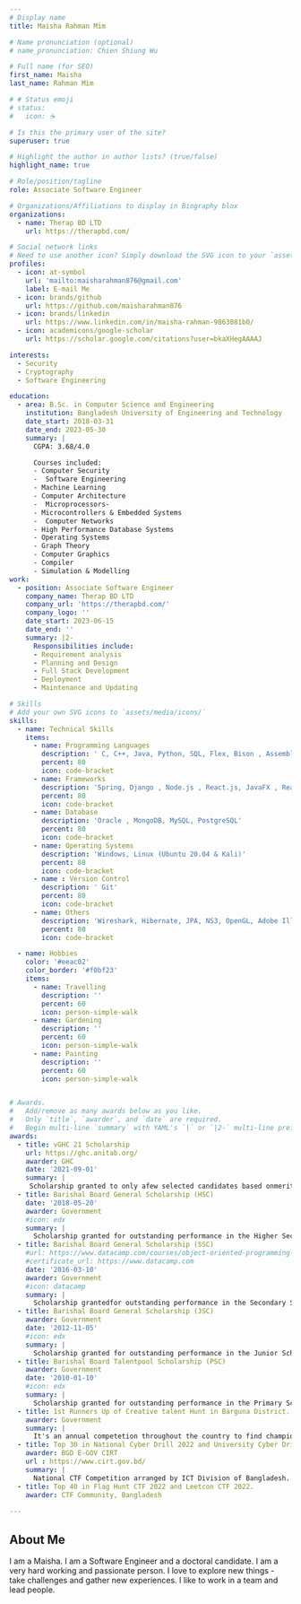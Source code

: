 ```yaml
---
# Display name
title: Maisha Rahman Mim

# Name pronunciation (optional)
# name_pronunciation: Chien Shiung Wu

# Full name (for SEO)
first_name: Maisha
last_name: Rahman Mim

# # Status emoji
# status:
#   icon: ☕️

# Is this the primary user of the site?
superuser: true

# Highlight the author in author lists? (true/false)
highlight_name: true

# Role/position/tagline
role: Associate Software Engineer

# Organizations/Affiliations to display in Biography blox
organizations:
  - name: Therap BD LTD
    url: https://therapbd.com/

# Social network links
# Need to use another icon? Simply download the SVG icon to your `assets/media/icons/` folder.
profiles:
  - icon: at-symbol
    url: 'mailto:maisharahman876@gmail.com'
    label: E-mail Me
  - icon: brands/github
    url: https://github.com/maisharahman876
  - icon: brands/linkedin
    url: https://www.linkedin.com/in/maisha-rahman-9863081b0/
  - icon: academicons/google-scholar
    url: https://scholar.google.com/citations?user=bkaXHegAAAAJ

interests:
  - Security
  - Cryptography
  - Software Engineering

education:
  - area: B.Sc. in Computer Science and Engineering
    institution: Bangladesh University of Engineering and Technology
    date_start: 2018-03-31
    date_end: 2023-05-30
    summary: |
      CGPA: 3.68/4.0

      Courses included:
      - Computer Security
      -  Software Engineering
      - Machine Learning
      - Computer Architecture
      -  Microprocessors-
      - Microcontrollers & Embedded Systems
      -  Computer Networks
      - High Performance Database Systems
      - Operating Systems
      - Graph Theory
      - Computer Graphics
      - Compiler
      - Simulation & Modelling
work:
  - position: Associate Software Engineer
    company_name: Therap BD LTD
    company_url: 'https://therapbd.com/'
    company_logo: ''
    date_start: 2023-06-15
    date_end: ''
    summary: |2-
      Responsibilities include:
      - Requirement analysis
      - Planning and Design
      - Full Stack Development
      - Deployment
      - Maintenance and Updating

# Skills
# Add your own SVG icons to `assets/media/icons/`
skills:
  - name: Technical Skills
    items:
      - name: Programming Languages
        description: ' C, C++, Java, Python, SQL, Flex, Bison , Assembly , Shell, Javascript, Html, Css'
        percent: 80
        icon: code-bracket
      - name: Frameworks
        description: 'Spring, Django , Node.js , React.js, JavaFX , React-Native, Bootstrap'
        percent: 80
        icon: code-bracket
      - name: Database
        description: 'Oracle , MongoDB, MySQL, PostgreSQL'
        percent: 80
        icon: code-bracket
      - name: Operating Systems
        description: 'Windows, Linux (Ubuntu 20.04 & Kali)'
        percent: 80
        icon: code-bracket
      - name : Version Control
        description: ' Git'
        percent: 80
        icon: code-bracket
      - name: Others
        description: 'Wireshark, Hibernate, JPA, NS3, OpenGL, Adobe Illustrator, Autocad, Github, Bitbucket'
        percent: 80
        icon: code-bracket

  - name: Hobbies
    color: '#eeac02'
    color_border: '#f0bf23'
    items:
      - name: Travelling
        description: ''
        percent: 60
        icon: person-simple-walk
      - name: Gardening
        description: ''
        percent: 60
        icon: person-simple-walk
      - name: Painting
        description: ''
        percent: 60
        icon: person-simple-walk


# Awards.
#   Add/remove as many awards below as you like.
#   Only `title`, `awarder`, and `date` are required.
#   Begin multi-line `summary` with YAML's `|` or `|2-` multi-line prefix and indent 2 spaces below.
awards:
  - title: vGHC 21 Scholarship
    url: https://ghc.anitab.org/
    awarder: GHC
    date: '2021-09-01'
    summary: |
     Scholarship granted to only afew selected candidates based onmerit to attend the Grace Hopper Celebration of Women in stem, a conference that brings together women in tech from around the world.
  - title: Barishal Board General Scholarship (HSC)
    date: '2018-05-20'
    awarder: Government
    #icon: edx
    summary: |
      Scholarship granted for outstanding performance in the Higher Secondary School Certificate exam of Bangladesh.
  - title: Barishal Board General Scholarship (SSC)
    #url: https://www.datacamp.com/courses/object-oriented-programming-with-s3-and-r6-in-r
    #certificate_url: https://www.datacamp.com
    date: '2016-03-10'
    awarder: Government
    #icon: datacamp
    summary: |
      Scholarship grantedfor outstanding performance in the Secondary School Certificate exam of Bangladesh.
  - title: Barishal Board General Scholarship (JSC)
    awarder: Government
    date: '2012-11-05'
    #icon: edx
    summary: |
      Scholarship granted for outstanding performance in the Junior School Certificate exam of Bangladesh.
  - title: Barishal Board Talentpool Scholarship (PSC)
    awarder: Government  
    date: '2010-01-10'
    #icon: edx
    summary: |
      Scholarship granted for outstanding performance in the Primary School Certificate exam of Bangladesh.
  - title: 1st Runners Up of Creative talent Hunt in Barguna District.
    awarder: Government
    summary: |
      It's an annual competetion throughout the country to find champions in different categories like Math & Computer, General knowledge etc. 
  - title: Top 30 in National Cyber Drill 2022 and University Cyber Drill 2022.
    awarder: BGD E-GOV CIRT
    url : https://www.cirt.gov.bd/
    summary: |
      National CTF Competition arranged by ICT Division of Bangladesh. 
  - title: Top 40 in Flag Hunt CTF 2022 and Leetcon CTF 2022.
    awarder: CTF Community, Bangladesh
  
---
```


## About Me

I am a Maisha. I am a Software Engineer and a doctoral candidate. I am a very hard working and passionate person. I love to explore new things - take challenges and gather new experiences. I like to work in a team and lead people. 
